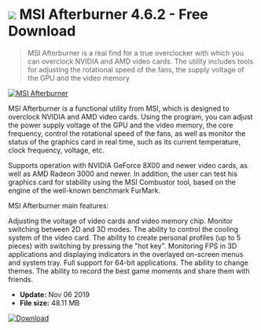 # ![](https://cdn.softexe.net/static/icon/c/msi-afterburner-4516.png) MSI Afterburner 4.6.2 - Free Download

> MSI Afterburner is a real find for a true overclocker with which you can overclock NVIDIA and AMD video cards. The utility includes tools for adjusting the rotational speed of the fans, the supply voltage of the GPU and the video memory

[![MSI Afterburner](https://gallery.dpcdn.pl/imgc/Tools/1790/g_-_420x350_1.5_-_x20110121003929_00.png)](https://softexe.net/win/system/monitoring/msi-afterburner:depf.html)

MSI Afterburner is a functional utility from MSI, which is designed to overclock NVIDIA and AMD video cards. Using the program, you can adjust the power supply voltage of the GPU and the video memory, the core frequency, control the rotational speed of the fans, as well as monitor the status of the graphics card in real time, such as its current temperature, clock frequency, voltage, etc.

Supports operation with NVIDIA GeForce 8X00 and newer video cards, as well as AMD Radeon 3000 and newer. In addition, the user can test his graphics card for stability using the MSI Combustor tool, based on the engine of the well-known benchmark FurMark.

MSI Afterburner main features:


Adjusting the voltage of video cards and video memory chip.
Monitor switching between 2D and 3D modes.
The ability to control the cooling system of the video card.
The ability to create personal profiles (up to 5 pieces) with switching by pressing the "hot key".
Monitoring FPS in 3D applications and displaying indicators in the overlayed on-screen menus and system tray.
Full support for 64-bit applications.
The ability to change themes.
The ability to record the best game moments and share them with friends.


- **Update:** Nov 06 2019
- **File size:** 48.11 MB

[![Download](https://cdn.softexe.net/static/img/download.png)](https://softexe.net/win/system/monitoring/msi-afterburner:depf.html)

